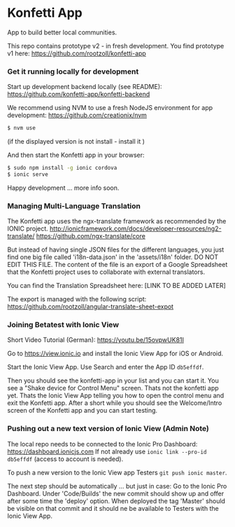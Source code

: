 # Konfetti App

App to build better local communities.

This repo contains prototype v2 - in fresh development. You find prototype v1 here: https://github.com/rootzoll/konfetti-app

### Get it running locally for development

Start up development backend locally (see README): 
https://github.com/konfetti-app/konfetti-backend

We recommend using NVM to use a fresh NodeJS environment for app development:
https://github.com/creationix/nvm

```bash
$ nvm use
```
(if the displayed version is not install - install it )

And then start the Konfetti app in your browser: 

```bash
$ sudo npm install -g ionic cordova
$ ionic serve
```

Happy development ... more info soon.

### Managing Multi-Language Translation

The Konfetti app uses the ngx-translate framework as recommended by the IONIC project.
http://ionicframework.com/docs/developer-resources/ng2-translate/
https://github.com/ngx-translate/core

But instead of having single JSON files for the different languages, you just find one big file called 'i18n-data.json' 
in the 'assets/i18n' folder. DO NOT EDIT THIS FILE. The content of the file is an export of a Google Spreadsheet that 
the Konfetti project uses to collaborate with external translators.

You can find the Translation Spreadsheet here: 
[LINK TO BE ADDED LATER]

The export is managed with the following script:
https://github.com/rootzoll/angular-translate-sheet-expot

### Joining Betatest with Ionic View

Short Video Tutorial (German): https://youtu.be/15ovpwUK81I

Go to https://view.ionic.io and install the Ionic View App for iOS or Android.

Start the Ionic View App. Use Search and enter the App ID `db5effdf`.

Then you should see the konfetti-app in your list and you can start it.
You see a "Shake device for Control Menu" screen. Thats not the konfetti app yet.
Thats the Ionic View App telling you how to open the control menu and exit the Konfetti app.
After a short while you should see the Welcome/Intro screen of the Konfetti app and you can start testing.

### Pushing out a new text version of Ionic View (Admin Note)

The local repo needs to be connected to the Ionic Pro Dashboard: https://dashboard.ionicjs.com 
If not already use `ionic link --pro-id db5effdf` (access to account is needed).

To push a new version to the Ionic View app Testers  `git push ionic master`.

The next step should be automatically ... but just in case: Go to the Ionic Pro Dashboard. Under 'Code/Builds' the new commit should show up and offer after some time the 'deploy' option.
When deployed the tag 'Master' should be visible on that commit and it should ne be available to Testers with the Ionic View App.

